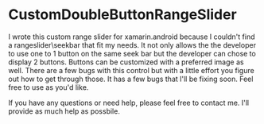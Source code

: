 # CustomDoubleButtonRangeSlider
I wrote this custom range slider for xamarin.android because I couldn't find a rangeslider\seekbar that fit my needs. 
It not only allows the the developer to use one to 1 button on the same seek bar but the developer can chose to display 2 buttons. 
Buttons can be customized with a preferred image as well. 
There are a few bugs with this control but with a little effort you figure out how to get through those. 
It has a few bugs that I'll be fixing soon. Feel free to use as you'd like.

If you have any questions or need help, please feel free to contact me. I'll provide as much help as possbile.  
